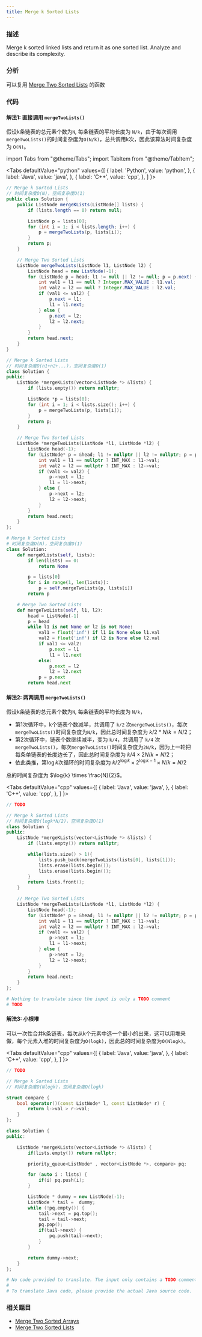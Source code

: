 ```yaml
---
title: Merge k Sorted Lists
---
```


### 描述

Merge k sorted linked lists and return it as one sorted list. Analyze and describe its complexity.

### 分析

可以复用 [Merge Two Sorted Lists](merge-two-sorted-lists.md) 的函数

### 代码

#### 解法1: 直接调用 `mergeTwoLists()`

假设k条链表的总元素个数为`N`, 每条链表的平均长度为 `N/k`，由于每次调用`mergeTwoLists()`的时间复杂度为`O(N/k)`，总共调用k次，因此该算法时间复杂度为 `O(N)`。

import Tabs from "@theme/Tabs";
import TabItem from "@theme/TabItem";

<Tabs
defaultValue="python"
values={[
{ label: 'Python', value: 'python', },
{ label: 'Java', value: 'java', },
{ label: 'C++', value: 'cpp', },
]
}>
<TabItem value="java">

```java
// Merge k Sorted Lists
// 时间复杂度O(N)，空间复杂度O(1)
public class Solution {
    public ListNode mergeKLists(ListNode[] lists) {
        if (lists.length == 0) return null;

        ListNode p = lists[0];
        for (int i = 1; i < lists.length; i++) {
            p = mergeTwoLists(p, lists[i]);
        }
        return p;
    }

    // Merge Two Sorted Lists
    ListNode mergeTwoLists(ListNode l1, ListNode l2) {
        ListNode head = new ListNode(-1);
        for (ListNode p = head; l1 != null || l2 != null; p = p.next) {
            int val1 = l1 == null ? Integer.MAX_VALUE : l1.val;
            int val2 = l2 == null ? Integer.MAX_VALUE : l2.val;
            if (val1 <= val2) {
                p.next = l1;
                l1 = l1.next;
            } else {
                p.next = l2;
                l2 = l2.next;
            }
        }
        return head.next;
    }
}
```

</TabItem>
<TabItem value="cpp">

```cpp
// Merge k Sorted Lists
// 时间复杂度O(n1+n2+...)，空间复杂度O(1)
class Solution {
public:
    ListNode *mergeKLists(vector<ListNode *> &lists) {
        if (lists.empty()) return nullptr;

        ListNode *p = lists[0];
        for (int i = 1; i < lists.size(); i++) {
            p = mergeTwoLists(p, lists[i]);
        }
        return p;
    }

    // Merge Two Sorted Lists
    ListNode *mergeTwoLists(ListNode *l1, ListNode *l2) {
        ListNode head(-1);
        for (ListNode* p = &head; l1 != nullptr || l2 != nullptr; p = p->next) {
            int val1 = l1 == nullptr ? INT_MAX : l1->val;
            int val2 = l2 == nullptr ? INT_MAX : l2->val;
            if (val1 <= val2) {
                p->next = l1;
                l1 = l1->next;
            } else {
                p->next = l2;
                l2 = l2->next;
            }
        }
        return head.next;
    }
};
```

</TabItem>

<TabItem value="python">

```python
# Merge k Sorted Lists
# 时间复杂度O(N)，空间复杂度O(1)
class Solution:
    def mergeKLists(self, lists):
        if len(lists) == 0:
            return None

        p = lists[0]
        for i in range(1, len(lists)):
            p = self.mergeTwoLists(p, lists[i])
        return p

    # Merge Two Sorted Lists
    def mergeTwoLists(self, l1, l2):
        head = ListNode(-1)
        p = head
        while l1 is not None or l2 is not None:
            val1 = float('inf') if l1 is None else l1.val
            val2 = float('inf') if l2 is None else l2.val
            if val1 <= val2:
                p.next = l1
                l1 = l1.next
            else:
                p.next = l2
                l2 = l2.next
            p = p.next
        return head.next
```

</TabItem>
</Tabs>


#### 解法2: 两两调用 `mergeTwoLists()`

假设k条链表的总元素个数为`N`, 每条链表的平均长度为 `N/k`，

* 第1次循环中，k个链表个数减半，共调用了 `k/2` 次`mergeTwoLists()`，每次`mergeTwoLists()`时间复杂度为`N/k`，因此总时间复杂度为 $k/2 * N/k=N/2$；
* 第2次循环中，链表个数继续减半，变为 `k/4`，共调用了 `k/4` 次`mergeTwoLists()`，每次`mergeTwoLists()`时间复杂度为`2N/k`，因为上一轮把每条单链表的长度边长了，因此总时间复杂度为 $k/4 \times 2N/k=N/2$；
* 依此类推，第$\log{k}$次循环的时间复杂度为 $k/{2^{\log{k}}} \times 2^{\log{k}-1} \times N/k=N/2$

总的时间复杂度为 $\log{k} \times \frac{N}{2}$。

<Tabs
defaultValue="cpp"
values={[
{ label: 'Java', value: 'java', },
{ label: 'C++', value: 'cpp', },
]
}>
<TabItem value="java">

```java
// TODO
```

</TabItem>
<TabItem value="cpp">

```cpp
// Merge k Sorted Lists
// 时间复杂度O(logk*N/2)，空间复杂度O(1)
class Solution {
public:
    ListNode *mergeKLists(vector<ListNode *> &lists) {
        if (lists.empty()) return nullptr;

        while(lists.size() > 1){
            lists.push_back(mergeTwoLists(lists[0], lists[1]));
            lists.erase(lists.begin());
            lists.erase(lists.begin());
        }
        return lists.front();
    }

    // Merge Two Sorted Lists
    ListNode *mergeTwoLists(ListNode *l1, ListNode *l2) {
        ListNode head(-1);
        for (ListNode* p = &head; l1 != nullptr || l2 != nullptr; p = p->next) {
            int val1 = l1 == nullptr ? INT_MAX : l1->val;
            int val2 = l2 == nullptr ? INT_MAX : l2->val;
            if (val1 <= val2) {
                p->next = l1;
                l1 = l1->next;
            } else {
                p->next = l2;
                l2 = l2->next;
            }
        }
        return head.next;
    }
};
```

</TabItem>

<TabItem value="python">

```python
# Nothing to translate since the input is only a TODO comment
# TODO
```

</TabItem>
</Tabs>

#### 解法3: 小根堆

可以一次性合并k条链表，每次从k个元素中选一个最小的出来，这可以用堆来做，每个元素入堆的时间复杂度为`O(logk)`，因此总的时间复杂度为`O(Nlogk)`。


<Tabs
defaultValue="cpp"
values={[
{ label: 'Java', value: 'java', },
{ label: 'C++', value: 'cpp', },
]
}>
<TabItem value="java">

```java
// TODO
```

</TabItem>
<TabItem value="cpp">

```cpp
// Merge k Sorted Lists
// 时间复杂度O(Nlogk)，空间复杂度O(logk)

struct compare {
    bool operator()(const ListNode* l, const ListNode* r) {
        return l->val > r->val;
    }
};

class Solution {
public:

    ListNode *mergeKLists(vector<ListNode *> &lists) {
        if(lists.empty()) return nullptr;

        priority_queue<ListNode* , vector<ListNode *>, compare> pq;

        for (auto i : lists) {
            if(i) pq.push(i);
        }

        ListNode * dummy = new ListNode(-1);
        ListNode * tail =  dummy;
        while (!pq.empty()) {
            tail->next = pq.top();
            tail = tail->next;
            pq.pop();
            if(tail->next) {
                pq.push(tail->next);
            }
        }

        return dummy->next;
    }
};
```

</TabItem>

<TabItem value="python">

```python
# No code provided to translate. The input only contains a TODO comment.
#
# To translate Java code, please provide the actual Java source code.
```

</TabItem>
</Tabs>

### 相关题目

- [Merge Two Sorted Arrays](merge-two-sorted-arrays.md)
- [Merge Two Sorted Lists](merge-two-sorted-lists.md)
